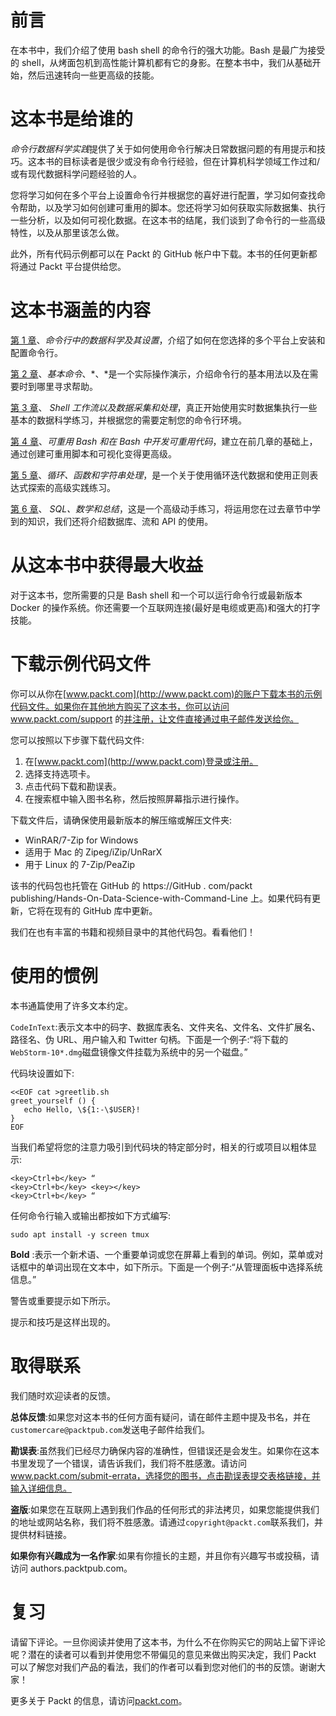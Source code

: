 

# 前言

在本书中，我们介绍了使用 bash shell 的命令行的强大功能。Bash 是最广为接受的 shell，从烤面包机到高性能计算机都有它的身影。在整本书中，我们从基础开始，然后迅速转向一些更高级的技能。



# 这本书是给谁的

*命令行数据科学实践*提供了关于如何使用命令行解决日常数据问题的有用提示和技巧。这本书的目标读者是很少或没有命令行经验，但在计算机科学领域工作过和/或有现代数据科学问题经验的人。

您将学习如何在多个平台上设置命令行并根据您的喜好进行配置，学习如何查找命令帮助，以及学习如何创建可重用的脚本。您还将学习如何获取实际数据集、执行一些分析，以及如何可视化数据。在这本书的结尾，我们谈到了命令行的一些高级特性，以及从那里该怎么做。

此外，所有代码示例都可以在 Packt 的 GitHub 帐户中下载。本书的任何更新都将通过 Packt 平台提供给您。



# 这本书涵盖的内容

[第 1 章](d26c5d26-6302-4b9d-b6ce-62b1ab13db0d.xhtml)、*命令行中的数据科学及其设置*，介绍了如何在您选择的多个平台上安装和配置命令行。

[第 2 章](231c63ed-d976-4401-9a5e-9e774e786f0b.xhtml)、*基本命令*、*、*是一个实际操作演示，介绍命令行的基本用法以及在需要时到哪里寻求帮助。

[第 3 章](ea035d0b-e34a-481c-87f4-53c45869e4a3.xhtml)、 *Shell 工作流以及数据采集和处理*，真正开始使用实时数据集执行一些基本的数据科学练习，并根据您的需要定制您的命令行环境。

[第 4 章](5d98be9a-7162-46f0-80d6-dedf38c35c29.xhtml)、*可重用 Bash 和在 Bash 中开发可重用代码*，建立在前几章的基础上，通过创建可重用脚本和可视化变得更高级。

[第 5 章](df05c890-510b-4e7e-8cc2-200f68f2febf.xhtml)、*循环、函数和字符串处理*，是一个关于使用循环迭代数据和使用正则表达式探索的高级实践练习。

[第 6 章](40ba82c1-d141-4075-bd12-91ccd1158687.xhtml)、 *SQL、数学和总结*，这是一个高级动手练习，将运用您在过去章节中学到的知识，我们还将介绍数据库、流和 API 的使用。



# 从这本书中获得最大收益

对于这本书，您所需要的只是 Bash shell 和一个可以运行命令行或最新版本 Docker 的操作系统。你还需要一个互联网连接(最好是电缆或更高)和强大的打字技能。



# 下载示例代码文件

你可以从你在[www.packt.com](http://www.packt.com)的账户下载本书的示例代码文件。如果你在其他地方购买了这本书，你可以访问 www.packt.com/support 的[并注册，让文件直接通过电子邮件发送给你。](http://www.packt.com/support)

您可以按照以下步骤下载代码文件:

1.  在[www.packt.com](http://www.packt.com)登录或注册。
2.  选择支持选项卡。
3.  点击代码下载和勘误表。
4.  在搜索框中输入图书名称，然后按照屏幕指示进行操作。

下载文件后，请确保使用最新版本的解压缩或解压文件夹:

*   WinRAR/7-Zip for Windows
*   适用于 Mac 的 Zipeg/iZip/UnRarX
*   用于 Linux 的 7-Zip/PeaZip

该书的代码包也托管在 GitHub 的 https://GitHub . com/packt publishing/Hands-On-Data-Science-with-Command-Line 上。如果代码有更新，它将在现有的 GitHub 库中更新。

我们在也有丰富的书籍和视频目录中的其他代码包。看看他们！



# 使用的惯例

本书通篇使用了许多文本约定。

`CodeInText`:表示文本中的码字、数据库表名、文件夹名、文件名、文件扩展名、路径名、伪 URL、用户输入和 Twitter 句柄。下面是一个例子:“将下载的`WebStorm-10*.dmg`磁盘镜像文件挂载为系统中的另一个磁盘。”

代码块设置如下:

```
<<EOF cat >greetlib.sh
greet_yourself () {
   echo Hello, \${1:-\$USER}!
}
EOF
```

当我们希望将您的注意力吸引到代码块的特定部分时，相关的行或项目以粗体显示:

```
<key>Ctrl+b</key> “
<key>Ctrl+b</key> <key></key>
<key>Ctrl+b</key> “
```

任何命令行输入或输出都按如下方式编写:

```
sudo apt install -y screen tmux
```

**Bold** :表示一个新术语、一个重要单词或您在屏幕上看到的单词。例如，菜单或对话框中的单词出现在文本中，如下所示。下面是一个例子:“从管理面板中选择系统信息。”

警告或重要提示如下所示。

提示和技巧是这样出现的。



# 取得联系

我们随时欢迎读者的反馈。

**总体反馈**:如果您对这本书的任何方面有疑问，请在邮件主题中提及书名，并在`customercare@packtpub.com`发送电子邮件给我们。

**勘误表**:虽然我们已经尽力确保内容的准确性，但错误还是会发生。如果你在这本书里发现了一个错误，请告诉我们，我们将不胜感激。请访问 www.packt.com/submit-errata，选择您的图书，点击勘误表提交表格链接，并输入详细信息。

**盗版**:如果您在互联网上遇到我们作品的任何形式的非法拷贝，如果您能提供我们的地址或网站名称，我们将不胜感激。请通过`copyright@packt.com`联系我们，并提供材料链接。

**如果你有兴趣成为一名作家**:如果有你擅长的主题，并且你有兴趣写书或投稿，请访问 authors.packtpub.com。



# 复习

请留下评论。一旦你阅读并使用了这本书，为什么不在你购买它的网站上留下评论呢？潜在的读者可以看到并使用您不带偏见的意见来做出购买决定，我们 Packt 可以了解您对我们产品的看法，我们的作者可以看到您对他们的书的反馈。谢谢大家！

更多关于 Packt 的信息，请访问[packt.com](http://www.packt.com/)。